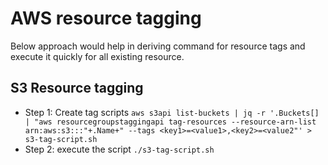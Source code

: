 # AWS resource tagging

Below approach would help in deriving command for resource tags and execute it quickly for all existing resource.

## S3 Resource tagging
* Step 1: Create tag scripts
`aws s3api list-buckets | jq -r '.Buckets[] | "aws resourcegroupstaggingapi tag-resources --resource-arn-list arn:aws:s3:::"+.Name+" --tags <key1>=<value1>,<key2>=<value2"' > s3-tag-script.sh`
* Step 2: execute the script `./s3-tag-script.sh`

## 

